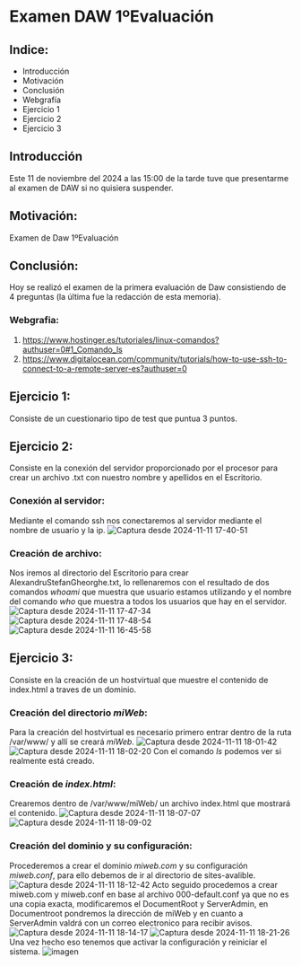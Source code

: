 # Examen DAW 1ºEvaluación
>
## Indice:
* Introducción
* Motivación
* Conclusión
* Webgrafía
* Ejercicio 1
* Ejercicio 2
* Ejercicio 3
>
## Introducción
Este 11 de noviembre del 2024 a las 15:00 de la tarde tuve que presentarme al examen de DAW si no quisiera suspender.
>
## Motivación:
Examen de Daw 1ºEvaluación
>
## Conclusión:
Hoy se realizó el examen de la primera evaluación de Daw consistiendo de 4 preguntas (la última fue la redacción de esta memoria).
>
### Webgrafia:
1. https://www.hostinger.es/tutoriales/linux-comandos?authuser=0#1_Comando_ls
2. https://www.digitalocean.com/community/tutorials/how-to-use-ssh-to-connect-to-a-remote-server-es?authuser=0
>
## Ejercicio 1:
Consiste de un cuestionario tipo de test que puntua 3 puntos.
>
## Ejercicio 2:
Consiste en la conexión del servidor proporcionado por el procesor para crear un archivo .txt con nuestro nombre y apellidos en el Escritorio.
### Conexión al servidor:
Mediante el comando ssh nos conectaremos al servidor mediante el nombre de usuario y la ip.
![Captura desde 2024-11-11 17-40-51](https://github.com/user-attachments/assets/f0e6730c-ee24-4a48-b664-3b0600eb4860)
### Creación de archivo:
Nos iremos al directorio del Escritorio para crear AlexandruStefanGheorghe.txt, lo rellenaremos con el resultado de dos comandos *whoami* que muestra que usuario estamos utilizando y  el nombre del comando *who* que muestra a todos los usuarios que hay en el servidor.
![Captura desde 2024-11-11 17-47-34](https://github.com/user-attachments/assets/ac7f767f-0a40-4730-a3df-c836d5bfe4bd)
![Captura desde 2024-11-11 17-48-54](https://github.com/user-attachments/assets/0a1e88c4-53f9-4105-9b22-ceea3ea25f3f)
![Captura desde 2024-11-11 16-45-58](https://github.com/user-attachments/assets/8d33869b-0e6c-4d68-be9f-f3e0500bd48d)
>
## Ejercicio 3:
Consiste en la creación de un hostvirtual que muestre el contenido de index.html a traves de un dominio.
### Creación del directorio *miWeb*:
Para la creación del hostvirtual es necesario primero entrar dentro de la ruta /var/www/ y allí se creará *miWeb*.
![Captura desde 2024-11-11 18-01-42](https://github.com/user-attachments/assets/7d8be651-ce5c-4625-bc06-64833fda546d)
![Captura desde 2024-11-11 18-02-20](https://github.com/user-attachments/assets/9859c61e-3c48-4cff-99f3-db9cce36bb19)
Con el comando *ls* podemos ver si realmente está creado.
### Creación de *index.html*:
Crearemos dentro de /var/www/miWeb/ un archivo index.html que mostrará el contenido.
![Captura desde 2024-11-11 18-07-07](https://github.com/user-attachments/assets/3e68dd37-9e04-4945-a3c6-ab697f33498f)
![Captura desde 2024-11-11 18-09-02](https://github.com/user-attachments/assets/7a5e22f8-43e2-4815-9682-e6bd1802ac7e)
### Creación del dominio y su configuración:
Procederemos a crear el dominio *miweb.com* y su configuración *miweb.conf*, para ello debemos de ir al directorio de sites-avalible.
![Captura desde 2024-11-11 18-12-42](https://github.com/user-attachments/assets/801394ee-44e1-40e2-86ab-921177eefe40)
Acto seguido procedemos a crear miweb.com y miweb.conf en base al archivo 000-default.conf ya que no es una copia exacta, modificaremos el DocumentRoot y ServerAdmin, en Documentroot pondremos la dirección de miWeb y en cuanto a ServerAdmin valdrá con un correo electronico para recibir avisos.
![Captura desde 2024-11-11 18-14-17](https://github.com/user-attachments/assets/1435fe6b-779b-4d3d-91e9-8b4115ce6536)
![Captura desde 2024-11-11 18-21-26](https://github.com/user-attachments/assets/ddfa8fab-d3ad-433f-8bb7-bf7cf7dd2a63)
Una vez hecho eso tenemos que activar la configuración y reiniciar el sistema.
![imagen](https://github.com/user-attachments/assets/689e555b-95db-4901-a2c7-6e0863dd88bb)







